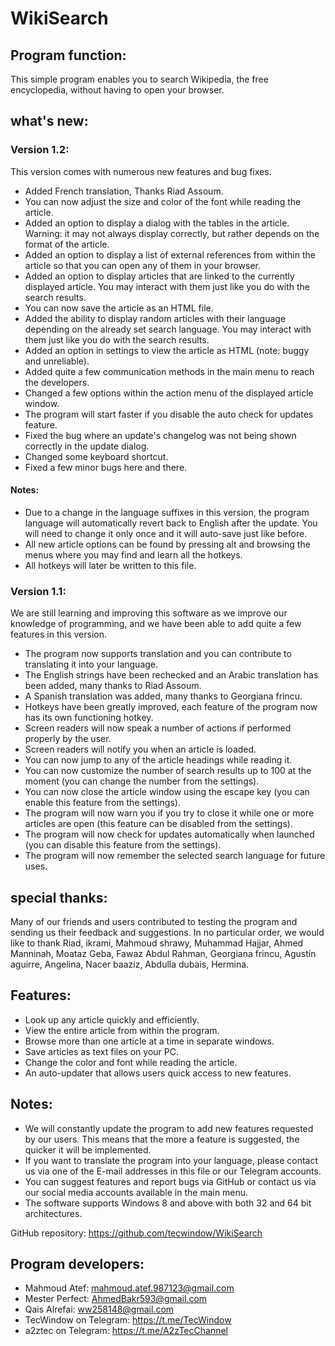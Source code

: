 # WikiSearch

## Program function:

This simple program enables you to search Wikipedia, the free encyclopedia, without having to open your browser.

## what's new:

### Version 1.2:

This version comes with numerous new features and bug fixes.

- Added French translation, Thanks Riad Assoum.
-  You can now adjust the size and color of the font while reading the article.
-  Added an option to display a dialog with the tables in the article. Warning: it may not always display correctly, but rather depends on the format of the article.
-  Added an option to display a list of external references from within the article so that you can open any of them in your browser.
-  Added an option to display articles that are linked to the currently displayed article. You may interact with them just like you do with the search results.
-  You can now save the article as an HTML file.
-  Added the ability to display random articles with their language depending on the already set search language. You may interact with them just like you do with the search results.
-  Added an option in settings to view the article as HTML (note: buggy and unreliable).
-  Added quite a few communication methods in the main menu to reach the developers.
-  Changed a few options within the action menu of the displayed article window.
-  The program will start faster if you disable the auto check for updates feature.
-  Fixed the bug where an update's changelog was not being shown correctly in the update dialog.
-  Changed some keyboard shortcut.
-  Fixed a few minor bugs here and there.

#### Notes:

- Due to a change in the language suffixes in this version, the program language will automatically revert back to English after the update. You will need to change it only once and it will auto-save just like before.
- All new article options can be found by pressing alt and browsing the menus where you may find and learn all the hotkeys.
- All hotkeys will later be written to this file.

### Version 1.1:

We are still learning and improving this software as we improve our knowledge of programming, and we have been able to add quite a few features in this version.

- The program now supports translation and you can contribute to translating it into your language.
- The English strings have been rechecked and an Arabic translation has been added, many thanks to Riad Assoum.
- A Spanish translation was added, many thanks to Georgiana frincu.
- Hotkeys have been greatly improved, each feature of the program now has its own functioning hotkey.
- Screen readers will now speak a number of actions if performed properly by the user.
- Screen readers will notify you when an article is loaded.
- You can now jump to any of the article headings while reading it.
- You can now customize the number of search results up to 100 at the moment (you can change the number from the settings).
- You can now close the article window using the escape key (you can enable this feature from the settings).
- The program will now warn you if you try to close it while one or more articles are open (this feature can be disabled from the settings).
- The program will now check for updates automatically when launched (you can disable this feature from the settings).
- The program will now remember the selected search language for future uses.

## special thanks:

Many of our friends and users contributed to testing the program and sending us their feedback and suggestions. In no particular order, we would like to thank Riad, ikrami, Mahmoud shrawy, Muhammad Hajjar, Ahmed Manninah, Moataz Geba, Fawaz Abdul Rahman, Georgiana frincu, Agustín aguirre, Angelina, Nacer baaziz, Abdulla dubais, Hermina.

## Features:

- Look up any article quickly and efficiently.
- View the entire article from within the program.
- Browse more than one article at a time in separate windows.
- Save articles as text files on your PC.
- Change the color and font while reading the article.
- An auto-updater that allows users quick access to new features.

## Notes:

- We will constantly update the program to add new features requested by our users. This means that the more a feature is suggested, the quicker it will be implemented.
- If you want to translate the program into your language, please contact us via one of the E-mail addresses in this file or our Telegram accounts.
- You can suggest features and report bugs via GitHub or contact us via our social media accounts available in the main menu.
- The software supports Windows 8 and above with both 32 and 64 bit architectures.

GitHub repository: https://github.com/tecwindow/WikiSearch
## Program developers:

- Mahmoud Atef: mahmoud.atef.987123@gmail.com
- Mester Perfect: AhmedBakr593@gmail.com
- Qais Alrefai: ww258148@gmail.com
- TecWindow on Telegram: https://t.me/TecWindow
- a2ztec on Telegram: https://t.me/A2zTecChannel
